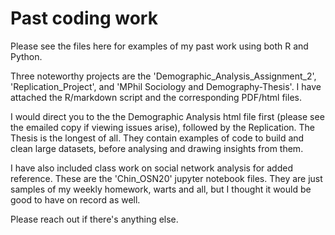 # Past coding work

Please see the files here for examples of my past work using both R and Python. 

Three noteworthy projects are the 'Demographic_Analysis_Assignment_2', 'Replication_Project', and 'MPhil Sociology and Demography-Thesis'. I have attached the R/markdown script and the corresponding PDF/html files. 

I would direct you to the the Demographic Analysis html file first (please see the emailed copy if viewing issues arise), followed by the Replication. The Thesis is the longest of all. They contain examples of code to build and clean large datasets, before analysing and drawing insights from them.

I have also included class work on social network analysis for added reference. These are the 'Chin_OSN20' jupyter notebook files. They are just samples of my weekly homework, warts and all, but I thought it would be good to have on record as well.

Please reach out if there's anything else.
